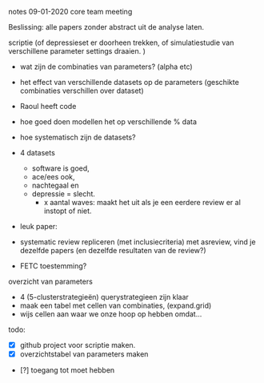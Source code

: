 
notes 09-01-2020 core team meeting

Beslissing: alle papers zonder abstract uit de analyse laten.

scriptie (of depressieset er doorheen trekken, of simulatiestudie van verschillene parameter settings draaien. )

- wat zijn de combinaties van parameters? (alpha etc)
- het effect van verschillende datasets op de parameters (geschikte combinaties verschillen over dataset)
- Raoul heeft code
- hoe goed doen modellen het op verschillende % data

- hoe systematisch zijn de datasets?
- 4 datasets
  - software is goed,
  - ace/ees ook,
  - nachtegaal en
  - depressie = slecht.
      - x aantal waves: maakt het uit als je een eerdere review er al instopt of niet.

- leuk paper:
-  systematic review repliceren (met inclusiecriteria) met asreview, vind je dezelfde papers (en dezelfde resultaten van de review?)

- FETC toestemming?

overzicht van parameters
- 4 (5-clusterstrategieën) querystrategieen zijn klaar
- maak een tabel met cellen van combinaties, (expand.grid)
- wijs cellen aan waar we onze hoop op hebben omdat...

todo:
- [x] github project voor scriptie maken.
- [x] overzichtstabel van parameters maken
- [?] toegang tot moet hebben 
